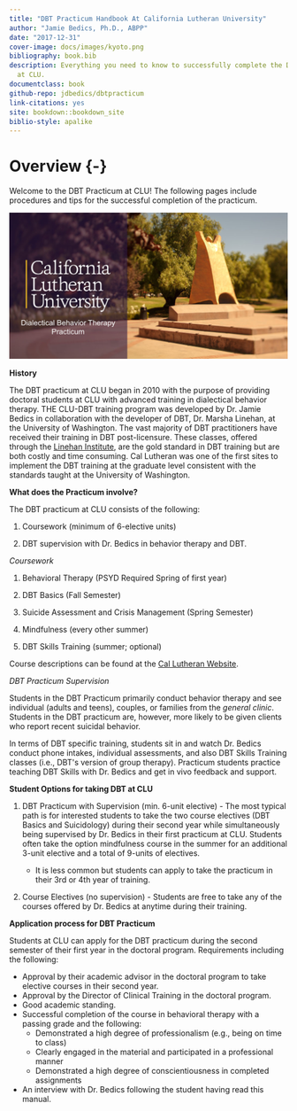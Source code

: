 ```yaml
--- 
title: "DBT Practicum Handbook At California Lutheran University"
author: "Jamie Bedics, Ph.D., ABPP"
date: "2017-12-31"
cover-image: docs/images/kyoto.png
bibliography: book.bib
description: Everything you need to know to successfully complete the DBT Practicum
  at CLU.
documentclass: book
github-repo: jdbedics/dbtpracticum
link-citations: yes
site: bookdown::bookdown_site
biblio-style: apalike
---
```


# Overview {-}

Welcome to the DBT Practicum at CLU!  The following pages include procedures and tips for the successful completion of the practicum.

![Welcome to DBT at CLU!](images/dbtclu.png)

**History**

The DBT practicum at CLU began in 2010 with the purpose of providing doctoral students at CLU with advanced training in dialectical behavior therapy.  THE CLU-DBT training program was developed by Dr. Jamie Bedics in collaboration with the developer of DBT, Dr. Marsha Linehan, at the University of Washington. The vast majority of DBT practitioners have received their training in DBT post-licensure.  These classes, offered through the <a  href="https://behavioraltech.org/">Linehan Institute</a>, are the gold standard in DBT training but are both costly and time consuming.  Cal Lutheran was one of the first sites to implement the DBT training at the graduate level consistent with the standards taught at the University of Washington.  

**What does the Practicum involve?**

The DBT practicum at CLU consists of the following:

1. Coursework (minimum of 6-elective units)

2. DBT supervision with Dr. Bedics in behavior therapy and DBT.

*Coursework*

1. Behavioral Therapy (PSYD Required Spring of first year)

2. DBT Basics (Fall Semester)

3. Suicide Assessment and Crisis Management (Spring Semester)

4. Mindfulness (every other summer)

5. DBT Skills Training (summer; optional)

Course descriptions can be found at the <a  href="https://www.callutheran.edu/academics/graduate/psyd-clinical-psychology/dbt.html">Cal Lutheran Website</a>.  

*DBT Practicum Supervision*

Students in the DBT Practicum primarily conduct behavior therapy and see individual (adults and teens), couples, or families from the *general clinic*.  Students in the DBT practicum are, however, more likely to be given clients who report recent suicidal behavior.

In terms of DBT specific training, students sit in and watch Dr. Bedics conduct phone intakes, individual assessments, and also DBT Skills Training classes (i.e., DBT's version of group therapy).  Practicum students practice teaching DBT Skills with Dr. Bedics and get in vivo feedback and support.

**Student Options for taking DBT at CLU**

1. DBT Practicum with Supervision (min. 6-unit elective) - The most typical path is for interested students to take the two course electives (DBT Basics and Suicidology) during their second year while simultaneously being supervised by Dr. Bedics in their first practicum at CLU. Students often take the option mindfulness course in the summer for an additional 3-unit elective and a total of 9-units of electives. 

    * It is less common but students can apply to take the practicum in their 3rd or 4th year of training. 

2. Course Electives (no supervision) - Students are free to take any of the courses offered by Dr. Bedics at anytime during their training. 

**Application process for DBT Practicum**

Students at CLU can apply for the DBT practicum during the second semester of their first year in the doctoral program.  Requirements including the following:

  * Approval by their academic advisor in the doctoral program to take elective courses in their second year.
  * Approval by the Director of Clinical Training in the doctoral program.
  * Good academic standing.
  * Successful completion of the course in behavioral therapy with a passing grade and the following:
    * Demonstrated a high degree of professionalism (e.g., being on time to class)
    * Clearly engaged in the material and participated in a professional manner
    * Demonstrated a high degree of conscientiousness in completed assignments
  * An interview with Dr. Bedics following the student having read this manual.

